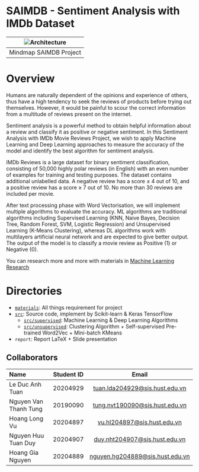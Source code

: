 # SAIMDB - Sentiment Analysis with IMDb Dataset

| ![Architecture](https://github.com/tuanlda78202/MLP/blob/main/materials/img/mindmap1.png) | 
|:--:| 
| Mindmap SAIMDB Project|

# Overview
Humans are naturally dependent of the opinions and experience of others, thus have a high tendency to seek the reviews of products before trying out themselves. However, it would be painful to scour the correct information from a multitude of reviews present on the internet.


Sentiment analysis is a powerful method to obtain helpful information about a review and classify it as positive or negative sentiment. In this Sentiment Analysis with IMDb Movie Reviews Project, we wish to apply Machine Learning and Deep Learning approaches to measure the accuracy of the model and identify the best algorithm for sentiment analysis.


IMDb Reviews is a large dataset for binary sentiment classification, consisting of 50,000 highly polar reviews (in English) with an even number of examples for training and testing purposes. The dataset contains additional unlabelled data. A negative review has a score ≤ 4 out of 10, and a positive review has a score ≥ 7 out of 10. No more than 30 reviews are included per movie.


After text processing phase with Word Vectorisation, we will implement multiple algorithms to evaluate the accuracy. ML algorithms are traditional algorithms including Supervised Learning (KNN, Naive Bayes, Decision Tree, Random Forest, SVM, Logistic Regression) and Unsupervised Learning (K-Means Clustering), whereas DL algorithms work with multilayers artificial neural network and are expected to give better output. The output of the model is to classify a movie review as Positive (1) or Negative (0).


You can research more and more with materials in [Machine Learning Research](https://github.com/tuanlda78202/MLR)

# Directories 
- [`materials`](https://github.com/tuanlda78202/SAIMDB/tree/main/materials): All things requirement for project 
- [`src`](https://github.com/tuanlda78202/SAIMDB/tree/main/src): Source code, implement by Scikit-learn & Keras TensorFlow
  - [`src/supervised`](https://github.com/tuanlda78202/SAIMDB/tree/main/src/supervised): Machine Learning & Deep Learning Algorithms
  - [`src/unsupervised`](https://github.com/tuanlda78202/SAIMDB/tree/main/src/unsupervised): Clustering Algorithm + Self-supervised Pre-trained Word2Vec + Mini-batch KMeans
- `report`: Report LaTeX + Slide presentation
  
  
## Collaborators 
| Name                         | Student ID       | Email                                      |
| :---                         |    :----:        |          :---:                             |
| Le Duc Anh Tuan              | 20204929         | tuan.lda204929@sis.hust.edu.vn            |
| Nguyen Van Thanh Tung             | 20190090         | tung.nvt190090@sis.hust.edu.vn            |
| Hoang Long Vu             | 20204897         | vu.hl204897@sis.hust.edu.vn|
| Nguyen Huu Tuan Duy      | 20204907         | duy.nht204907@sis.hust.edu.vn              |
| Hoang Gia Nguyen          | 20204889         | nguyen.hg204889@sis.hust.edu.vn             |
